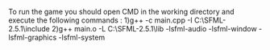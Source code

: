 To run the game you should open CMD in the working directory and execute the following commands :
1)g++ -c main.cpp -I C:\SFML-2.5.1\include
2)g++ main.o -L C:\SFML-2.5.1\lib -lsfml-audio -lsfml-window -lsfml-graphics -lsfml-system

